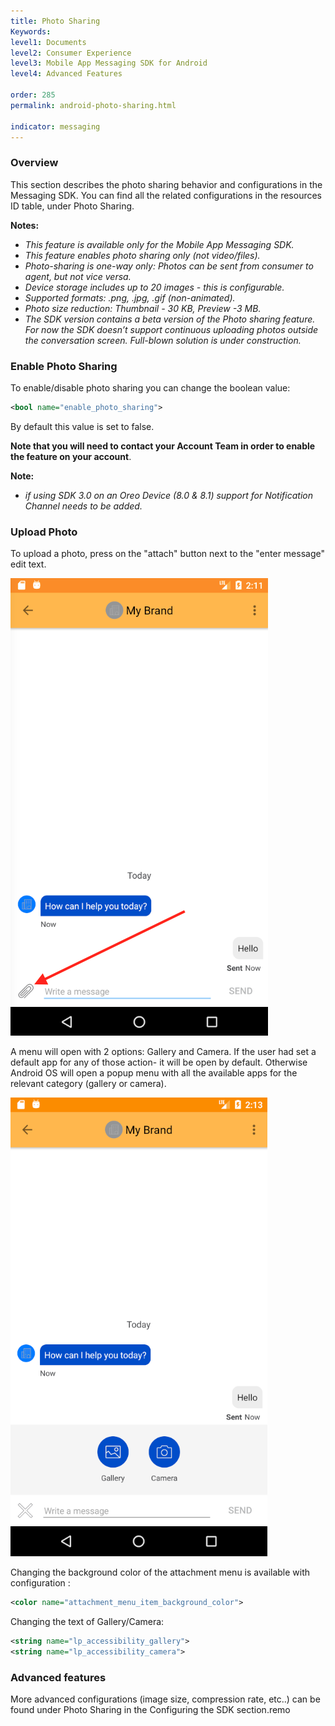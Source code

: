 ```yaml
---
title: Photo Sharing
Keywords:
level1: Documents
level2: Consumer Experience
level3: Mobile App Messaging SDK for Android
level4: Advanced Features

order: 285
permalink: android-photo-sharing.html

indicator: messaging
---
```


### Overview

This section describes the photo sharing behavior and configurations in the Messaging SDK. You can find all the related configurations in the resources ID table, under Photo Sharing.

**Notes:**

- *This feature is available only for the Mobile App Messaging SDK.*
- *This feature enables photo sharing only (not video/files).*
- *Photo-sharing is one-way only: Photos can be sent from consumer to agent, but not vice versa.*
- *Device storage includes up to 20 images - this is configurable.*
- *Supported formats: .png, .jpg, .gif (non-animated).*
- *Photo size reduction: Thumbnail - 30 KB, Preview -3 MB.*
- *The SDK version contains a beta version of the Photo sharing feature. For now the SDK doesn’t support continuous uploading photos outside the conversation screen. Full-blown solution is under construction.*

### Enable Photo Sharing

To enable/disable photo sharing you can change the boolean value:

```xml
<bool name="enable_photo_sharing">
```

By default this value is set to false.

**Note that you will need to contact your Account Team in order to enable the feature on your account**.

**Note:**

- *if using SDK 3.0 on an Oreo Device (8.0 & 8.1) support for Notification Channel needs to be added.*

###  Upload Photo

To upload a photo, press on the "attach" button next to the "enter message" edit text.

![Photosharing1](img/photosharing1.png)

A menu will open with 2 options: Gallery and Camera. If the user had set a default app for any of those action- it will be open by default. Otherwise Android OS will open a popup menu with all the available apps for the relevant category (gallery or camera).

![Photosharing2](img/photosharing2.png)

Changing the background color of the attachment menu is available with configuration :

```xml
<color name="attachment_menu_item_background_color">
```

Changing the text of Gallery/Camera:

```xml
<string name="lp_accessibility_gallery">
<string name="lp_accessibility_camera">
```

### Advanced features

More advanced configurations (image size, compression rate, etc..) can be found under Photo Sharing in the Configuring the SDK section.remo
